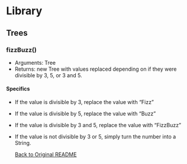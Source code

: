 # Library
## Trees 
### fizzBuzz()
- Arguments: Tree
- Returns: new Tree with values replaced depending on if they were divisible by 3, 5, or 3 and 5.

#### Specifics
- If the value is divisible by 3, replace the value with “Fizz”
- If the value is divisible by 5, replace the value with “Buzz”
- If the value is divisible by 3 and 5, replace the value with “FizzBuzz”
- If the value is not divisible by 3 or 5, simply turn the number into a String.

  [Back to Original README](../../README.md)